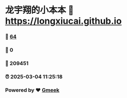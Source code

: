 # 龙宇翔的小本本 :link: https://longxiucai.github.io 
### :page_facing_up: [64](https://longxiucai.github.io/tag.html) 
### :speech_balloon: 0 
### :hibiscus: 209451 
### :alarm_clock: 2025-03-04 11:25:18 
### Powered by :heart: [Gmeek](https://github.com/Meekdai/Gmeek)
